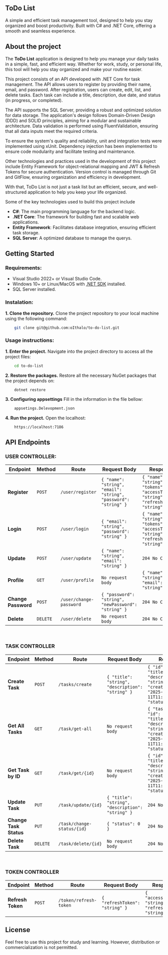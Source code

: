## **ToDo List**
A simple and efficient task management tool, designed to help you stay organized and boost productivity. Built with C# and .NET Core, offering a smooth and seamless experience.

## **About the project**
The **ToDo List** application is designed to help you manage your daily tasks in a simple, fast, and efficient way. Whether for work, study, or personal life, this tool will help you stay organized and make your routine easier.

This project consists of an API developed with .NET Core for task management. The API allows users to register by providing their name, email, and password. After registration, users can create, edit, list, and delete tasks. Each task can include a title, description, due date, and status (in progress, or completed).

The API supports the SQL Server, providing a robust and optimized solution for data storage. The application's design follows Domain-Driven Design (DDD) and SOLID principles, aiming for a modular and sustainable architecture. Data validation is performed using FluentValidation, ensuring that all data inputs meet the required criteria.

To ensure the system's quality and reliability, unit and integration tests were implemented using xUnit. Dependency injection has been implemented to ensure code modularity and facilitate testing and maintenance.

Other technologies and practices used in the development of this project include Entity Framework for object-relational mapping and JWT & Refresh Tokens for secure authentication. Version control is managed through Git and GitFlow, ensuring organization and efficiency in development.

With that, ToDo List is not just a task list but an efficient, secure, and well-structured application to help you keep your life organized.

Some of the key technologies used to build this project include

- **C#**: The main programming language for the backend logic.  
- **.NET Core**: The framework for building fast and scalable web applications.  
- **Entity Framework**: Facilitates database integration, ensuring efficient task storage.
- **SQL Server**: A optimized database to manage the querys.

## **Getting Started**

### **Requirements**:
- Visual Studio 2022+ or Visual Studio Code.
- Windows 10+ or Linux/MacOS with [.NET SDK](https://dotnet.microsoft.com/en-us/download/dotnet/8.0) installed.
- SQL Server installed.

### **Instalation**:
**1. Clone the repository.** Clone the project repository to your local machine using the following command:
```bash
    git clone git@github.com:oIthalo/to-do-list.git
```

### **Usage instructions**:
**1. Enter the project.** Navigate into the project directory to access all the project files:
```bash
    cd to-do-list
```
**2. Restore the packages.** Restore all the necessary NuGet packages that the project depends on:
```
    dotnet restore
```
**3. Configuring appsettings** Fill in the information in the file bellow:
```bash
    appsetings.Delevopment.json
```
**4. Run the project.** Open the localhost:
```
    https://localhost:7186
```

## **API Endpoints**

### **USER CONTROLLER**:
| **Endpoint**         | **Method** | **Route**                         | **Request Body**                                      | **Response**                |
|----------------------|------------|-----------------------------------|------------------------------------------------------|-----------------------------|
| **Register**         | `POST`     | `/user/register`                  | `{ "name": "string", "email": "string", "password": "string" }` | `{ "name": "string", "tokens": { "accessToken": "string", "refreshToken": "string" } }` |
| **Login**            | `POST`     | `/user/login`                     | `{ "email": "string", "password": "string" }`         | `{ "name": "string", "tokens": { "accessToken": "string", "refreshToken": "string" } }` |
| **Update**           | `POST`     | `/user/update`                    | `{ "name": "string", "email": "string" }`             | `204 No Content`            |
| **Profile**          | `GET`      | `/user/profile`                   | `No request body`                                                 | `{ "name": "string", "email": "string" }` |
| **Change Password**  | `POST`     | `/user/change-password`           | `{ "password": "string", "newPassword": "string" }`   | `204 No Content`            |
| **Delete**           | `DELETE`   | `/user/delete`                    | `No request body`                                                | `204 No Content`            |

<br>

### **TASK CONTROLLER**
| **Endpoint**          | **Method** | **Route**                | **Request Body**                                      | **Response**                                               |
|-----------------------|------------|--------------------------|-------------------------------------------------------|------------------------------------------------------------|
| **Create Task**       | `POST`     | `/tasks/create`           | `{ "title": "string", "description": "string" }`      | `{ "id": "string", "title": "string", "description": "string", "createdOn": "2025-01-11T11:00:29.129Z", "status": 0 }` |
| **Get All Tasks**     | `GET`      | `/task/get-all`           | `No request body`                                                   | `{ "tasks": [ { "id": "string", "title": "string", "description": "string", "createdOn": "2025-01-11T11:02:21.133Z", "status": 0 } ] }` |
| **Get Task by ID**    | `GET`      | `/task/get/{id}`          | `No request body`                                                   | `{ "id": "string", "title": "string", "description": "string", "createdOn": "2025-01-11T11:03:30.714Z", "status": 0 }` |
| **Update Task**       | `PUT`      | `/task/update/{id}`       | `{ "title": "string", "description": "string" }`      | `204 No Content`                                           |
| **Change Task Status**| `PUT`    | `/task/change-status/{id}`| `{ "status": 0 }`                                     | `204 No Content`                                           |
| **Delete Task**       | `DELETE`   | `/task/delete/{id}`       | `No request body`                                                   | `204 No Content`                                           |

<br>

### **TOKEN CONTROLLER**
| **Endpoint**        | **Method** | **Route**               | **Request Body**                        | **Response**                                               |
|---------------------|------------|-------------------------|-----------------------------------------|------------------------------------------------------------|
| **Refresh Token**   | `POST`     | `/token/refresh-token`   | `{ "refreshToken": "string" }`          | `{ "accessToken": "string", "refreshToken": "string" }`     |

## **License**
Feel free to use this project for study and learning. However, distribution or commercialization is not permitted.
